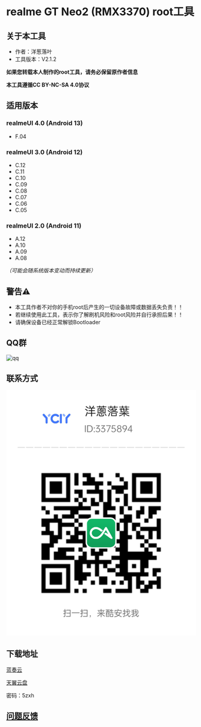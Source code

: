 # realme GT Neo2 (RMX3370) root工具

## 关于本工具
- 作者：洋葱落叶
- 工具版本：V2.1.2

**如果您转载本人制作的root工具，请务必保留原作者信息**

**本工具遵循CC BY-NC-SA 4.0协议**

## 适用版本
### realmeUI 4.0 (Android 13)
- F.04

### realmeUI 3.0 (Android 12)
- C.12
- C.11
- C.10
- C.09
- C.08
- C.07
- C.06
- C.05

### realmeUI 2.0 (Android 11)
- A.12
- A.10
- A.09
- A.08

*（可能会随系统版本变动而持续更新）*

## 警告⚠️
- 本工具作者不对你的手机root后产生的一切设备故障或数据丢失负责！！
- 若继续使用此工具，表示你了解刷机风险和root风险并自行承担后果！！
- 请确保设备已经正常解锁Bootloader

## QQ群
![qq](realme_ycly.png)

## 联系方式
![coolapk_ycly](coolapk.png)

## 下载地址
[蓝奏云](https://ycly.lanzouw.com/iIt1p0py0nxg)

[天翼云盘](https://cloud.189.cn/t/bIRjEbEjQ73a)

密码：5zxh

## [问题反馈](https://f.wps.cn/w/GQndtqeN/)

